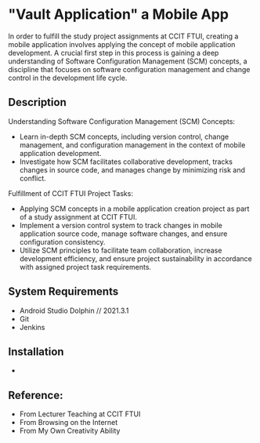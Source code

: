 # "Vault Application" a Mobile App
In order to fulfill the study project assignments at CCIT FTUI, creating a mobile application involves applying the concept of mobile application development. A crucial first step in this process is gaining a deep understanding of Software Configuration Management (SCM) concepts, a discipline that focuses on software configuration management and change control in the development life cycle.

## Description
Understanding Software Configuration Management (SCM) Concepts:
- Learn in-depth SCM concepts, including version control, change management, and configuration management in the context of mobile application development.
- Investigate how SCM facilitates collaborative development, tracks changes in source code, and manages change by minimizing risk and conflict.

Fulfillment of CCIT FTUI Project Tasks:
- Applying SCM concepts in a mobile application creation project as part of a study assignment at CCIT FTUI.
- Implement a version control system to track changes in mobile application source code, manage software changes, and ensure configuration consistency.
- Utilize SCM principles to facilitate team collaboration, increase development efficiency, and ensure project sustainability in accordance with assigned project task requirements.

## System Requirements
- Android Studio Dolphin // 2021.3.1
- Git
- Jenkins

## Installation
- 

## Reference:
- From Lecturer Teaching at CCIT FTUI
- From Browsing on the Internet
- From My Own Creativity Ability


